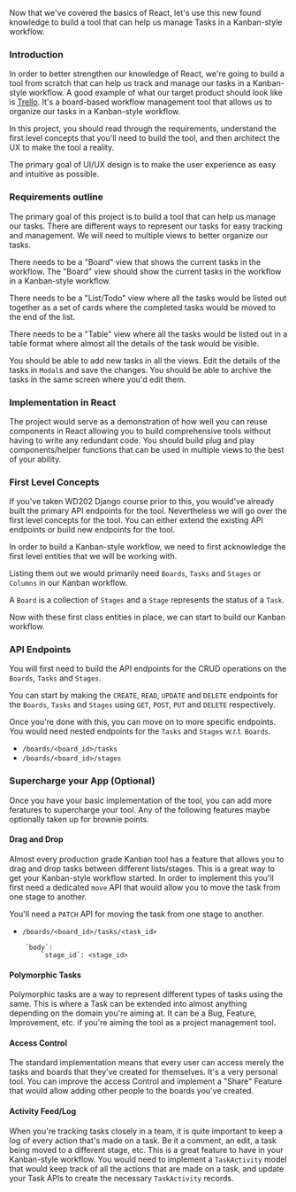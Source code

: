 

Now that we've covered the basics of React, let's use this new found knowledge to build a tool that can help us manage Tasks in a Kanban-style workflow.

### Introduction

In order to better strengthen our knowledge of React, we're going to build a tool from scratch that can help us track and manage our tasks in a Kanban-style workflow. A good example of what our target product should look like is [Trello](https://trello.com/). It's a board-based workflow management tool that allows us to organize our tasks in a Kanban-style workflow.

In this project, you should read through the requirements, understand the first level concepts that you'll need to build the tool, and then architect the UX to make the tool a reality.

The primary goal of UI/UX design is to make the user experience as easy and intuitive as possible.

### Requirements outline

The primary goal of this project is to build a tool that can help us manage our tasks. There are different ways to represent our tasks for easy tracking and management. We will need to multiple views to better organize our tasks.

There needs to be a "Board" view that shows the current tasks in the workflow. The "Board" view should show the current tasks in the workflow in a Kanban-style workflow.

There needs to be a "List/Todo" view where all the tasks would be listed out together as a set of cards where the completed tasks would be moved to the end of the list.

There needs to be a "Table" view where all the tasks would be listed out in a table format where almost all the details of the task would be visible.

You should be able to add new tasks in all the views. Edit the details of the tasks in `Modal`s and save the changes. You should be able to archive the tasks in the same screen where you'd edit them.

### Implementation in React

The project would serve as a demonstration of how well you can reuse components in React allowing you to build comprehensive tools without having to write any redundant code. You should build plug and play components/helper functions that can be used in multiple views to the best of your ability.

### First Level Concepts

If you've taken WD202 Django course prior to this, you would've already built the primary API endpoints for the tool. Nevertheless we will go over the first level concepts for the tool. You can either extend the existing API endpoints or build new endpoints for the tool.


In order to build a Kanban-style workflow, we need to first acknowledge the first level entities that we will be working with.

Listing them out we would primarily need `Boards`, `Tasks` and `Stages` or `Columns` in our Kanban workflow.

A `Board` is a collection of `Stages` and a `Stage` represents the status of a `Task`.

Now with these first class entities in place, we can start to build our Kanban workflow.

### API Endpoints

You will first need to build the API endpoints for the CRUD operations on the `Boards`, `Tasks` and `Stages`. 

You can start by making the `CREATE`, `READ`, `UPDATE` and `DELETE` endpoints for the `Boards`, `Tasks` and `Stages` using `GET`, `POST`, `PUT` and `DELETE` respectively.



Once you're done with this, you can move on to more specific endpoints. You would need nested endpoints for the `Tasks` and `Stages` w.r.t. `Boards`.

 - `/boards/<board_id>/tasks`
 - `/boards/<board_id>/stages`



### Supercharge your App (Optional)

Once you have your basic implementation of the tool, you can add more feratures to supercharge your tool. Any of the following features maybe optionally taken up for brownie points. 

#### Drag and Drop

Almost every production grade Kanban tool has a feature that allows you to drag and drop tasks between different lists/stages. This is a great way to get your Kanban-style workflow started. In order to implement this you'll first need a dedicated `move` API that would allow you to move the task from one stage to another.

<!-- API Documentation for move API -->

You'll need a `PATCH` API for moving the task from one stage to another.

 - `/boards/<board_id>/tasks/<task_id>`
```
    `body`:
        `stage_id`: <stage_id>
```


#### Polymorphic Tasks

Polymorphic tasks are a way to represent different types of tasks using the same. This is where a Task can be extended into almost anything depending on the domain you're aiming at. It can be a Bug, Feature, Improvement, etc. if you're aiming the tool as a project management tool.


#### Access Control

The standard implementation means that every user can access merely the tasks and boards that they've created for themselves. It's a very personal tool. You can improve the access Control and implement a "Share" Feature that would allow adding other people to the boards you've created.

#### Activity Feed/Log

When you're tracking tasks closely in a team, it is quite important to keep a log of every action that's made on a task. Be it a comment, an edit, a task being moved to a different stage, etc. This is a great feature to have in your Kanban-style workflow. You would need to implement a `TaskActivity` model that would keep track of all the actions that are made on a task, and update your Task APIs to create the necessary `TaskActivity` records.